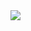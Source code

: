 <img src="https://capsule-render.vercel.app/api?type=rounded&color=black&height=120&section=header&text=JAVA 기초 2번째&fontSize=70" />
